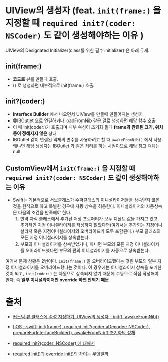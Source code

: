 # UIView의 생성자 (feat. `init(frame:)` 을 지정할 때 `required init?(coder: NSCoder)` 도 같이 생성해야하는 이유 )

UIView의 Designated Initializer(class를 위한 필수 initializer) 은 아래 두개.

## init(frame:)

- **코드로** 뷰를 만들때 호출. 
- () 로 생성하면 내부적으로 init(frame:) 호출.

## init?(coder:)

- **Interface Builder** 에서 나오면서 UIView를 만들때 만들어지는 생성자
- @IBOutlet 으로 연결하거나 loadFromNib 같은 걸로 생성하면 해당 함수 호출
- 이 때 init(coder:)가 호출되며 내부 속성이 초기화 될때 **frame과 관련된 크기, 위치 등이 정해지지 않은** 상태
- IBOutlet 같이 연결된 객체의 변수를 사용하려고 할 때 `awakeFromNib()` 에서 사용. 왜냐면 해당 생성자는 IBOutlet 과 같은 처리를 하는 시점이므로 해당 참고 객체는 null

## CustomView에서 `init(frame:)` 을 지정할 때 `required init?(coder: NSCoder)` 도 같이 생성해야하는 이유 

- Swift는 기본적으로 서브클래스가 수퍼클래스의 이니셜라이저들을 상속받지 않은 것을 원칙으로 하고 특별한 경우에 자동 상속을 허용한다. 이니셜라이저의 자동상속은 다음의 조건을 만족해야 한다.
  1. 만약 자식 클래스에서 추가된 저장 프로퍼티가 모두 디폴트 값을 가지고 있고, 추가적인 지정 이니셜라이저를 작성하지 않았다면(여기서는 추가되는 지정이니셜라저 혹은 지정이니셜라이저의 오버라이드가 모두 포함된다.) 부모 클래스의 모든 지정 이니셜라이저를 상속받는다.
  2. 부모의 이니셜라이저를 상속받았거나, 아니면 부모의 모든 지정 이니셜라이저를 오버라이드했다면 부모의 편의 이니셜라이저를 자동으로 상속받는다.

여기서 문제 상황은 2번이다. `init(frame:)` 을 오버라이드했다는 것은 부모의 일부 지정 이니셜라이저를 오버라이드했다는 것이다. 이 경우에는 이니셜라이저 상속을 포기한 것이 되고, `init(coder:)` 는 자동으로 상속되지 않기 때문에 수동으로 직접 작성해야 한다. 즉 **일부 이니셜라이저만 override 하면 안되기 때문**





# 출처

- [커스텀 뷰 클래스에 속성 지정하기, UIView의 생성자 - init(), awakeFromNib()](https://jinios.github.io/ios/2018/04/15/customView_init/)

- [[iOS - swift] init(frame:), required init?(coder aDecoder: NSCoder), prepareForInterfaceBuilder(), awakeFromNib() 초기화의 정체](https://ios-development.tistory.com/222)
- [required init?(coder: NSCoder) 에 대해서](https://medium.com/@b9d9/required-init-coder-nscoder-%EC%97%90-%EB%8C%80%ED%95%B4%EC%84%9C-b67ddfc628)

- [required init()과 override init()의 차이는 무엇일까](https://sweetdev.tistory.com/366)



